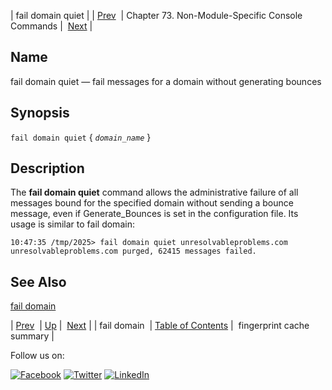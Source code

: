 | fail domain quiet |
| [Prev](console_commands.fail_domain.php)  | Chapter 73. Non-Module-Specific Console Commands |  [Next](console_commands.fingerprint_cache_summary.php) |

<a name="console_commands.fail_domain_quiet"></a>
## Name

fail domain quiet — fail messages for a domain without generating bounces

## Synopsis

`fail domain quiet` { *`domain_name`* }

<a name="idp13050480"></a>
## Description

The **fail domain quiet**              command allows the administrative failure of all messages bound for the specified domain without sending a bounce message, even if Generate_Bounces is set in the configuration file. Its usage is similar to fail domain:

```
10:47:35 /tmp/2025> fail domain quiet unresolvableproblems.com
unresolvableproblems.com purged, 62415 messages failed.
```
<a name="idp13053504"></a>
## See Also

[fail domain](console_commands.fail_domain.php "fail domain")

| [Prev](console_commands.fail_domain.php)  | [Up](console.cmds.ref.php) |  [Next](console_commands.fingerprint_cache_summary.php) |
| fail domain  | [Table of Contents](index.php) |  fingerprint cache summary |

Follow us on:

[![Facebook](https://support.messagesystems.com/images/icon-facebook.png)](http://www.facebook.com/messagesystems) [![Twitter](https://support.messagesystems.com/images/icon-twitter.png)](http://twitter.com/#!/MessageSystems) [![LinkedIn](https://support.messagesystems.com/images/icon-linkedin.png)](http://www.linkedin.com/company/message-systems)